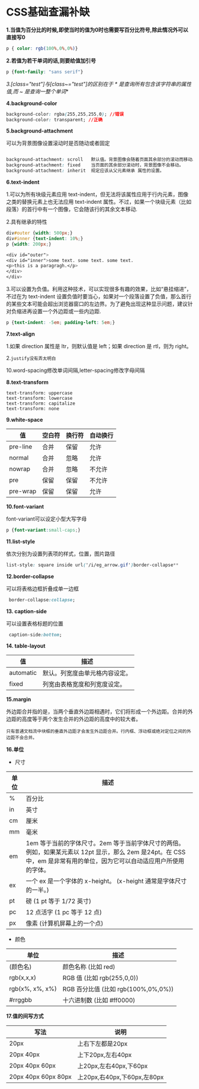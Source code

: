 # CSS基础查漏补缺

**1.当值为百分比的时候,即使当时的值为0时也需要写百分比符号,除此情况外可以直接写0** 

```CSS
p { color: rgb(100%,0%,0%)}
```



**2.若值为若干单词的话,则要给值加引号**

```CSS
p {font-family: "sans serif"}
```



**3.[class*="test"]与[class~="test"]的区别在于 * 是查询所有包含该字符串的属性值,而 ~ 是查询一整个单词**

**4.background-color**

```css
background-color: rgba(255,255,255,0); //错误
background-color: transparent; //正确
```

**5.background-attachment**

可以为背景图像设置滚动时是否随动或者固定

```CSS

background-attachment: scroll	默认值。背景图像会随着页面其余部分的滚动而移动。
background-attachment: fixed	当页面的其余部分滚动时，背景图像不会移动。
background-attachment: inherit	规定应该从父元素继承 属性的设置。
```

**6.text-indent**

1.可以为所有块级元素应用 text-indent，但无法将该属性应用于行内元素，图像之类的替换元素上也无法应用 text-indent 属性。不过，如果一个块级元素（比如段落）的首行中有一个图像，它会随该行的其余文本移动.

2.具有继承的特性

```CSS
div#outer {width: 500px;}
div#inner {text-indent: 10%;}
p {width: 200px;}

<div id="outer">
<div id="inner">some text. some text. some text.
<p>this is a paragragh.</p>
</div>
</div>
```

3.可以设置为负值。利用这种技术，可以实现很多有趣的效果，比如“悬挂缩进”，不过在为 text-indent 设置负值时要当心，如果对一个段落设置了负值，那么首行的某些文本可能会超出浏览器窗口的左边界。为了避免出现这种显示问题，建议针对负缩进再设置一个外边距或一些内边距.

```CSS
p {text-indent: -5em; padding-left: 5em;}
```



**7.text-align**

1.如果 direction 属性是 ltr，则默认值是 left；如果 direction 是 rtl，则为 right。

2.`justify没有弄太明白`

10.word-spacing修改单词间隔,letter-spacing修改字母间隔

**8.text-transform**

```
text-transform: uppercase
text-transform: lowercase
text-transform: capitalize
text-transform: none
```

**9.white-space**

| 值        | 空白符  | 换行符  | 自动换行 |
| -------- | ---- | ---- | ---- |
| pre-line | 合并   | 保留   | 允许   |
| normal   | 合并   | 忽略   | 允许   |
| nowrap   | 合并   | 忽略   | 不允许  |
| pre      | 保留   | 保留   | 不允许  |
| pre-wrap | 保留   | 保留   | 允许   |

**10.font-variant**

font-variant可以设定小型大写字母

```CSS
p {font-variant:small-caps;}
```

**11.list-style**

依次分别为设置列表项的样式，位置，图片路径

```CSS
list-style: square inside url('/i/eg_arrow.gif')border-collapse**
```

**12.border-collapse**

可以将表格边框折叠成单一边框

```CSS
 border-collapse:collapse;
```

**13. caption-side**

可以设置表格标题的位置

```CSS
 caption-side:bottom;
```

**14. table-layout**

| 值         | 描述              |
| --------- | --------------- |
| automatic | 默认。列宽度由单元格内容设定。 |
| fixed     | 列宽由表格宽度和列宽度设定。  |

**15.margin**

外边距合并指的是，当两个垂直外边距相遇时，它们将形成一个外边距。合并的外边距的高度等于两个发生合并的外边距的高度中的较大者。

`只有普通文档流中块框的垂直外边距才会发生外边距合并。行内框、浮动框或绝对定位之间的外边距不会合并。`

**16.单位**

* 尺寸

| 单位   | 描述                                       |
| ---- | ---------------------------------------- |
| %    | 百分比                                      |
| in   | 英寸                                       |
| cm   | 厘米                                       |
| mm   | 毫米                                       |
| em   | 1em 等于当前的字体尺寸。2em 等于当前字体尺寸的两倍。例如，如果某元素以 12pt 显示，那么 2em 是24pt。在 CSS 中，em 是非常有用的单位，因为它可以自动适应用户所使用的字体。 |
| ex   | 一个 ex 是一个字体的 x-height。 (x-height 通常是字体尺寸的一半。) |
| pt   | 磅 (1 pt 等于 1/72 英寸)                      |
| pc   | 12 点活字 (1 pc 等于 12 点)                    |
| px   | 像素 (计算机屏幕上的一个点)                          |



* 颜色

| 单位              | 描述                            |
| --------------- | ----------------------------- |
| (颜色名)           | 颜色名称 (比如 red)                 |
| rgb(x,x,x)      | RGB 值 (比如 rgb(255,0,0))       |
| rgb(x%, x%, x%) | RGB 百分比值 (比如 rgb(100%,0%,0%)) |
| #rrggbb         | 十六进制数 (比如 #ff0000)            |

**17.值的间写方式**

| 写法                | 说明                        |
| ------------------- | --------------------------- |
| 20px                | 上右下左都是20px            |
| 20px 40px           | 上下20px,左右40px           |
| 20px 40px 60px      | 上20px,左右40px,下60px      |
| 20px 40px 60px 80px | 上20px,右40px,下60px,左80px |

